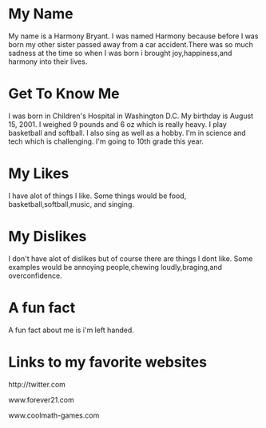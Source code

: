 
<!DOCTYPE html>
<html>
<head>
<title>Page Title</title>
</head>
<body>

<h1>My Name</h1>
<p> My name is a Harmony Bryant. I was named Harmony because before I was born my other sister passed away from a car accident.There was so much sadness at the time so when I was born i brought joy,happiness,and harmony into their lives.
<h1> Get To Know Me</h1>
<p> I was born in Children's Hospital in Washington D.C. My birthday is August 15, 2001. I weighed 9 pounds and 6 oz which is really heavy. I play basketball and softball. I also sing as well as a hobby. I'm in science and tech which is challenging. I'm going to 10th grade this year. 

<h1>My Likes</h1>
<p> I have alot of things I like. Some things would be food, basketball,softball,music, and singing.</p>
<h1>My Dislikes</h1>
<p> I don't have alot of dislikes but of course there are things I dont like. Some examples would be annoying people,chewing loudly,braging,and overconfidence.

<h1>A fun fact</h1>
<p> A fun fact about me is i'm left handed.</p>

<h1> Links to my favorite websites</h1>
<p> http://twitter.com</p>
<p>www.forever21.com</p>
<p>www.coolmath-games.com</p>

</body>
</html>
